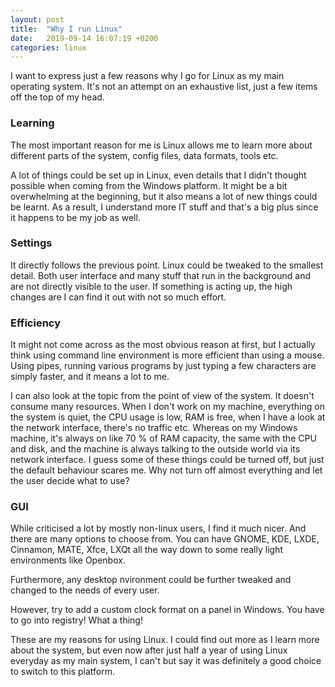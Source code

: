 ```yaml
---
layout: post
title:  "Why I run Linux"
date:   2019-09-14 16:07:19 +0200
categories: linux
---
```

I want to express just a few reasons why I go for Linux as my main operating system. It's not an attempt on an exhaustive list, just a few items off the top of my head.

### Learning
The most important reason for me is Linux allows me to learn more about different parts of the system, config files, data formats, tools etc.

A lot of things could be set up in Linux, even details that I didn't thought possible when coming from the Windows platform. It might be a bit overwhelming at the beginning, but it also means a lot of new things could be learnt. As a result, I understand more IT stuff and that's a big plus since it happens to be my job as well.

### Settings

It directly follows the previous point. Linux could be tweaked to the smallest detail. Both user interface and many stuff that run in the background and are not directly visible to the user. If something is acting up, the high changes are I can find it out with not so much effort.

### Efficiency

It might not come across as the most obvious reason at first, but I actually think using command line environment is more efficient than using a mouse. Using pipes, running various programs by just typing a few characters are simply faster, and it means a lot to me.

I can also look at the topic from the point of view of the system. It doesn't consume many resources. When I don't work on my machine, everything on the system is quiet, the CPU usage is low, RAM is free, when I have a look at the network interface, there's no traffic etc. Whereas on my Windows machine, it's always on like 70 % of RAM capacity, the same with the CPU and disk, and the machine is always talking to the outside world via its network interface. I guess some of these things could be turned off, but just the default behaviour scares me. Why not turn off almost everything and let the user decide what to use?

### GUI

While criticised a lot by mostly non-linux users, I find it much nicer. And there are many options to choose from. You can have GNOME, KDE, LXDE, Cinnamon, MATE, Xfce, LXQt all the way down to some really light environments like Openbox.

Furthermore, any desktop nvironment could be further tweaked and changed to the needs of every user.

However, try to add a custom clock format on a panel in Windows. You have to go into registry! What a thing!


These are my reasons for using Linux. I could find out more as I learn more about the system, but even now after just half a year of using Linux everyday as my main system, I can't but say it was definitely a good choice to switch to this platform.
